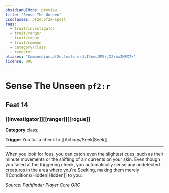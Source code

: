 ```yaml
---
obsidianUIMode: preview
title: "Sense The Unseen"
cssclasses: pf2e,pf2e-spell
tags:
  - trait/investigator
  - trait/ranger
  - trait/rogue
  - trait/common
  - category/class
  - remaster
aliases: "Compendium.pf2e.feats-srd.Item.DM9rjXZrmx2MFX7k"
license: ORC
---
```

# Sense The Unseen `pf2:r`
## Feat 14
### [[investigator]][[ranger]][[rogue]]

**Category** class; 




**Trigger** You fail a check to [[Actions/Seek|Seek]].

* * *

When you look for foes, you can catch even the slightest cues, such as their minute movements or the shifting of air currents on your skin. Even though you failed at the triggering check, you automatically sense any undetected creatures in the area where you're Seeking, making them merely [[Conditions/Hidden|Hidden]] to you.

*Source: Pathfinder Player Core*
*ORC*
